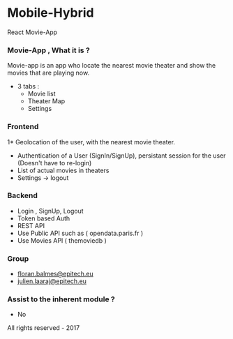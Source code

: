 # Mobile-Hybrid
React Movie-App 


### Movie-App , What it is ? ###

 Movie-app is an app who locate the nearest movie theater and show the movies that are playing now.
 * 3 tabs :
    - Movie list
    - Theater Map
    - Settings
    
### Frontend ###

1* Geolocation of the user, with the nearest movie theater.
* Authentication of a User (SignIn/SignUp), persistant session for the user (Doesn't have to re-login) 
* List of actual movies in theaters
* Settings -> logout

### Backend ###

* Login , SignUp, Logout
* Token based Auth
* REST API
* Use Public API such as ( opendata.paris.fr )
* Use Movies API ( themoviedb )

### Group ###

* floran.balmes@epitech.eu
* julien.laaraj@epitech.eu

### Assist to the inherent module ? ###

* No

All rights reserved - 2017
